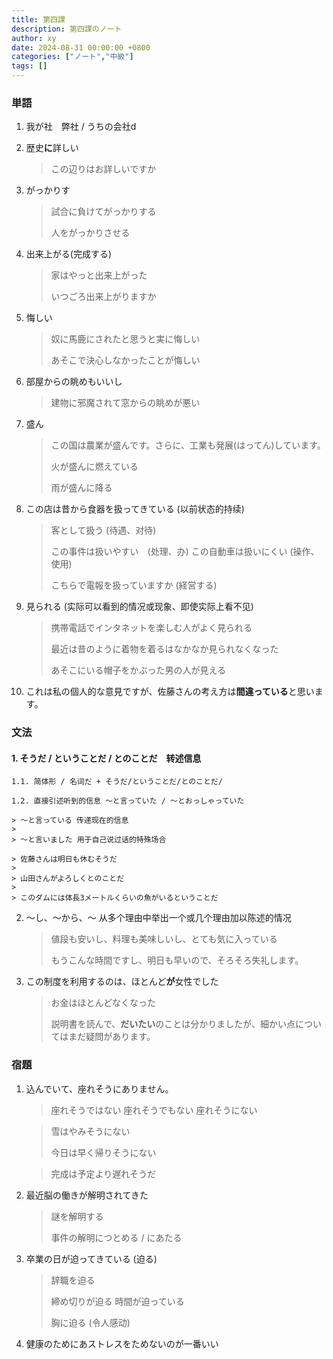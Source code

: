 ```yaml
---
title: 第四課
description: 第四課のノート
author: xy
date: 2024-08-31 00:00:00 +0800
categories: ["ノート","中級"]
tags: []
---
```


### 単語

1. 我が社　弊社 / うちの会社d

2. 歴史**に**詳しい

    > この辺りはお詳しいですか

3. がっかりす

    > 試合に負けてがっかりする
    >
    > 人をがっかりさせる

4. 出来上がる(完成する)

    > 家はやっと出来上がった
    >
    > いつごろ出来上がりますか

5. 悔しい

    > 奴に馬鹿にされたと思うと実に悔しい
    >
    > あそこで決心しなかったことが悔しい

6. 部屋からの眺めもいいし

    > 建物に邪魔されて窓からの眺めが悪い

7. 盛ん

    > この国は農業が盛んです。さらに、工業も発展(はってん)しています。
    >
    > 火が盛んに燃えている
    >
    > 雨が盛んに降る

8. この店は昔から食器を扱ってきている (以前状态的持续)

    > 客として扱う (待遇、对待)
    >
    > この事件は扱いやすい　(处理、办)
    > この自動車は扱いにくい (操作、使用)
    >
    > こちらで電報を扱っていますか (経営する)

9. 見られる (实际可以看到的情况或现象、即使实际上看不见)

    > 携帯電話でインタネットを楽しむ人がよく見られる
    >
    > 最近は昔のように着物を着るはなかなか見られなくなった
    >
    > あそこにいる帽子をかぶった男の人が見える

10. これは私の個人的な意見ですが、佐藤さんの考え方は**間違っている**と思います。

### 文法

#### 1. **そうだ / ということだ / とのことだ**　转述信息

    1.1. 简体形 / 名词だ + そうだ/ということだ/とのことだ/

    1.2. 直接引述听到的信息 ～と言っていた / ～とおっしゃっていた
    
    > ～と言っている 传递现在的信息
    >
    > ～と言いました 用于自己说过话的特殊场合

    > 佐藤さんは明日も休むそうだ
    >
    > 山田さんがよろしくとのことだ
    >
    > このダムには体長3メートルくらいの魚がいるということだ

2. ～し、～から、～ 从多个理由中举出一个或几个理由加以陈述的情况

    > 値段も安いし、料理も美味しいし、とても気に入っている
    >
    > もうこんな時間ですし、明日も早いので、そろそろ失礼します。

3. この制度を利用するのは、ほとんど**が**女性でした

    > お金はほとんどなくなった
    >
    > 説明書を読んで、**だいたい**のことは分かりましたが、細かい点についてはまだ疑問があります。

### 宿題

1. 込んでいて、座れそうにありません。

    > 座れそうではない
    > 座れそうでもない
    > 座れそうにない

    > 雪はやみそうにない
    >
    > 今日は早く帰りそうにない

    > 完成は予定より遅れそうだ

2. 最近脳の働きが解明されてきた

    > 謎を解明する
    >
    > 事件の解明につとめる / にあたる

3. 卒業の日が迫ってきている (迫る)

    > 辞職を迫る
    >
    > 締め切りが迫る
    > 時間が迫っている
    >
    > 胸に迫る (令人感动)

4. 健康のためにあストレスをためないのが一番いい
